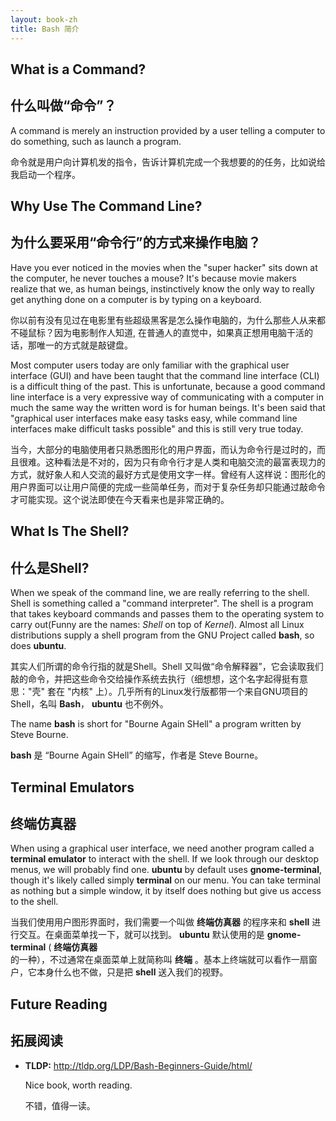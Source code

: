 ```yaml
---
layout: book-zh
title: Bash 简介
---
```


## What is a Command?

## 什么叫做“命令”？

A command is merely an instruction provided by a user telling a computer to do
something, such as launch a program. 

命令就是用户向计算机发的指令，告诉计算机完成一个我想要的的任务，比如说给我启动一个程序。

## Why Use The Command Line?

## 为什么要采用“命令行”的方式来操作电脑？

Have you ever noticed in the movies when the "super hacker" sits down at
the computer, he never touches a mouse? It's because movie makers realize that
we, as human beings, instinctively know the only way to really get anything
done on a computer is by typing on a keyboard.

你以前有没有见过在电影里有些超级黑客是怎么操作电脑的，为什么那些人从来都不碰鼠标？因为电影制作人知道, 在普通人的直觉中，如果真正想用电脑干活的话，那唯一的方式就是敲键盘。



Most computer users today are only familiar with the graphical user interface
(GUI) and have been taught that the command line interface (CLI) is a
difficult thing of the past. This is unfortunate, because a good command line
interface is a very expressive way of communicating with a computer in much
the same way the written word is for human beings. It's been said that
"graphical user interfaces make easy tasks easy, while command line interfaces
make difficult tasks possible" and this is still very true today.

当今，大部分的电脑使用者只熟悉图形化的用户界面，而认为命令行是过时的，而且很难。这种看法是不对的，因为只有命令行才是人类和电脑交流的最富表现力的方式，就好象人和人交流的最好方式是使用文字一样。曾经有人这样说：图形化的用户界面可以让用户简便的完成一些简单任务，而对于复杂任务却只能通过敲命令才可能实现。这个说法即使在今天看来也是非常正确的。

## What Is The Shell?  
## 什么是Shell?

When we speak of the command line, we are really referring to the shell.
Shell is something called a "command interpreter". The shell is a program that
takes keyboard commands and passes them to the operating system to carry
out(Funny are the names: _Shell_ on top of _Kernel_). Almost all Linux
distributions supply a shell program from the GNU Project called __bash__, so
does __ubuntu__. 

其实人们所谓的命令行指的就是Shell。Shell
又叫做“命令解释器”，它会读取我们敲的命令，并把这些命令交给操作系统去执行（细想想，这个名字起得挺有意思："壳"
套在 "内核" 上）。几乎所有的Linux发行版都带一个来自GNU项目的Shell，名叫 __Bash__， __ubuntu__ 也不例外。

The name __bash__ is short for "Bourne Again SHell" a program written by Steve
Bourne.  

__bash__ 是 “Bourne Again SHell” 的缩写，作者是 Steve Bourne。

## Terminal Emulators

## 终端仿真器

When using a graphical user interface, we need another program called a
__terminal emulator__ to interact with the shell. If we look through our
desktop menus, we will probably find one. __ubuntu__ by default uses
__gnome-terminal__, though it's likely called simply __terminal__ on our menu.
You can take terminal as nothing but a simple window, it by itself does
nothing but give us access to the shell. 

当我们使用用户图形界面时，我们需要一个叫做 __终端仿真器__
的程序来和 __shell__ 进行交互。在桌面菜单找一下，就可以找到。 __ubuntu__ 
默认使用的是 __gnome-terminal__  ( __终端仿真器__  
的一种），不过通常在桌面菜单上就简称叫 __终端__ 。基本上终端就可以看作一扇窗户，它本身什么也不做，只是把 __shell__ 送入我们的视野。

## Future Reading 
## 拓展阅读 

- __TLDP:__
  <http://tldp.org/LDP/Bash-Beginners-Guide/html/>

  Nice book, worth reading.

  不错，值得一读。


